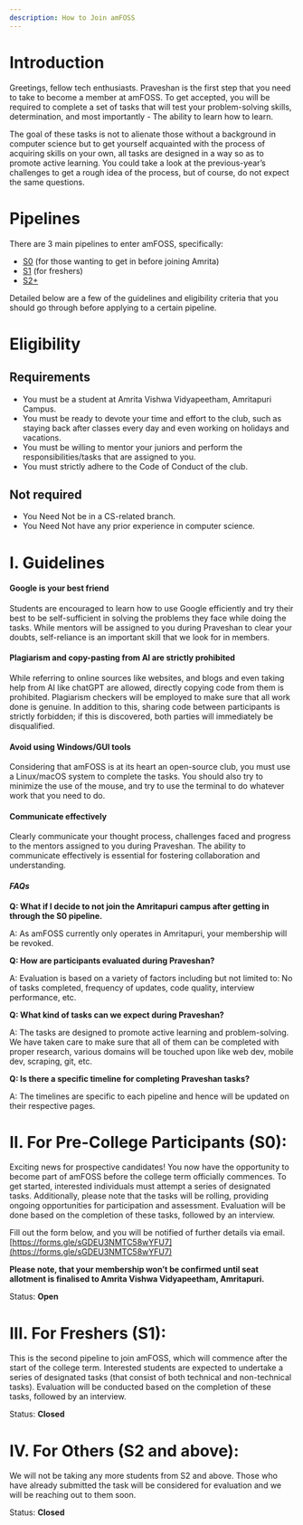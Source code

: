 ```yaml
---
description: How to Join amFOSS
---
```


# Introduction
Greetings, fellow tech enthusiasts. Praveshan is the first step that you need to take to become a member at amFOSS. To get accepted, you will be required to complete a set of tasks that will test your problem-solving skills, determination, and most importantly - The ability to learn how to learn.

The goal of these tasks is not to alienate those without a background in computer science but to get yourself acquainted with the process of acquiring skills on your own, all tasks are designed in a way so as to promote active learning. You could take a look at the previous-year’s challenges to get a rough idea of the process, but of course, do not expect the same questions.
# Pipelines
There are 3 main pipelines to enter amFOSS, specifically:
- [S0](#ii-for-pre-college-participants-s0) (for those wanting to get in before joining Amrita)
- [S1](#iii-for-freshers-s1) (for freshers)
- [S2+](#iv-for-others-s2-and-above) 

Detailed below are a few of the guidelines and eligibility criteria that you should go through before applying to a certain pipeline.
# Eligibility
## Requirements
- You must be a student at Amrita Vishwa Vidyapeetham, Amritapuri Campus.
- You must be ready to devote your time and effort to the club, such as staying back after classes every day and even working on holidays and vacations.
- You must be willing to mentor your juniors and perform the responsibilities/tasks that are assigned to you.
- You must strictly adhere to the Code of Conduct of the club.
## Not required
- You Need Not be in a CS-related branch.
- You Need Not have any prior experience in computer science.

# I. Guidelines
#### **Google is your best friend**
Students are encouraged to learn how to use Google efficiently and try their best to be self-sufficient in solving the problems they face while doing the tasks. While mentors will be assigned to you during Praveshan to clear your doubts, self-reliance is an important skill that we look for in members.
#### **Plagiarism and copy-pasting from AI are strictly prohibited**
While referring to online sources like websites, and blogs and even taking help from AI like chatGPT are allowed, directly copying code from them is prohibited. Plagiarism checkers will be employed to make sure that all work done is genuine. 
In addition to this, sharing code between participants is strictly forbidden; if this is discovered, both parties will immediately be disqualified.
#### **Avoid using Windows/GUI tools**
Considering that amFOSS is at its heart an open-source club, you must use a Linux/macOS system to complete the tasks. You should also try to minimize the use of the mouse, and try to use the terminal to do whatever work that you need to do. 
#### **Communicate effectively**
Clearly communicate your thought process, challenges faced and progress to the mentors assigned to you during Praveshan. The ability to communicate effectively is essential for fostering collaboration and understanding.

#### ***FAQs***
**Q: What if I decide to not join the Amritapuri campus after getting in through the S0 pipeline.**

A: As amFOSS currently only operates in Amritapuri, your membership will be revoked.

**Q: How are participants evaluated during Praveshan?**

A: Evaluation is based on a variety of factors including but not limited to: No of tasks completed, frequency of updates, code quality, interview performance, etc.

**Q: What kind of tasks can we expect during Praveshan?**

A: The tasks are designed to promote active learning and problem-solving. We have taken care to make sure that all of them can be completed with proper research, various domains will be touched upon like web dev, mobile dev, scraping, git, etc.

**Q: Is there a specific timeline for completing Praveshan tasks?**

A: The timelines are specific to each pipeline and hence will be updated on their respective pages.

# II. For Pre-College Participants (S0):

Exciting news for prospective candidates! You now have the opportunity to become part of amFOSS before the college term officially commences. To get started, interested individuals must attempt a series of designated tasks. Additionally, please note that the tasks will be rolling, providing ongoing opportunities for participation and assessment. Evaluation will be done based on the completion of these tasks, followed by an interview. 

Fill out the form below, and you will be notified of further details via email.
[https://forms.gle/sGDEU3NMTC58wYFU7](https://forms.gle/sGDEU3NMTC58wYFU7)

**Please note, that your membership won’t be confirmed until seat allotment is finalised to Amrita Vishwa Vidyapeetham, Amritapuri.**

Status: **Open**

# III. For Freshers (S1):
This is the second pipeline to join amFOSS, which will commence after the start of the college term. Interested students are expected to undertake a series of designated tasks (that consist of both technical and non-technical tasks). Evaluation will be conducted based on the completion of these tasks, followed by an interview.

Status: **Closed**


# IV. For Others (S2 and above):
We will not be taking any more students from S2 and above. Those who have already submitted the task will be considered for evaluation and we will be reaching out to them soon.

Status: **Closed**

